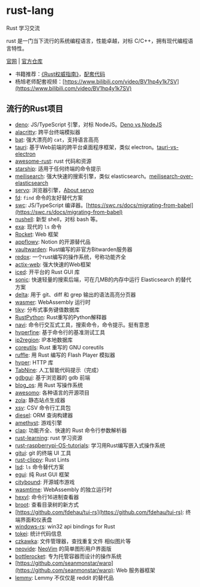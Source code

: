 # rust-lang
Rust 学习交流

rust 是一门当下流行的系统编程语言，性能卓越，对标 C/C++，拥有现代编程语言特性。

[官网](https://www.rust-lang.org/zh-CN/) | [官方仓库](https://github.com/rust-lang)

- 书籍推荐：[《Rust权威指南》](https://weread.qq.com/web/reader/d733256071eeeed9d7322fd)，[配套代码](https://github.com/rust-lang/book)
- 杨旭老师配套视频：[https://www.bilibili.com/video/BV1hp4y1k7SV](https://www.bilibili.com/video/BV1hp4y1k7SV)

## 流行的Rust项目

- [deno](https://github.com/denoland/deno): JS/TypeScript 引擎，对标 NodeJS。[Deno vs NodeJS](https://segmentfault.com/a/1190000022672883)
- [alacritty](https://github.com/alacritty/alacritty): 跨平台终端模拟器
- [bat](https://github.com/sharkdp/bat): 强大漂亮的 `cat`，支持语言高亮
- [tauri](https://github.com/tauri-apps/tauri): 基于Web前端的跨平台桌面程序框架，类似 electron。[tauri-vs-electron](https://githubhelp.com/Fournux/tauri-vs-electron)
- [awesome-rust](https://github.com/rust-unofficial/awesome-rust): rust 代码和资源
- [starship](https://github.com/starship/starship): 适用于任何终端的命令提示
- [meilisearch](https://github.com/meilisearch/): 强大快速的搜索引擎，类似 elasticsearch。[meilisearch-over-elasticsearch](https://blog.meilisearch.com/why-should-you-use-meilisearch-over-elasticsearch/)
- [servo](https://github.com/servo/servo): 浏览器引擎，[About servo](https://github.com/servo/servo/issues/23261)
- [fd](https://github.com/topics/rust): `find` 命令的友好替代方案
- [swc](https://github.com/swc-project/swc): JS/TypeScript 编译器。[https://swc.rs/docs/migrating-from-babel](https://swc.rs/docs/migrating-from-babel)
- [nushell](https://github.com/nushell/nushell): 新型 shell，对标 bash 等。
- [exa](https://github.com/ogham/exa): 现代的 `ls` 命令
- [Rocket](https://github.com/SergioBenitez/Rocket): Web 框架
- [appflowy](https://github.com/AppFlowy-IO/appflowy): Notion 的开源替代品
- [vaultwarden](https://github.com/dani-garcia/vaultwarden): Rust编写的非官方Bitwarden服务器
- [redox](https://github.com/redox-os/redox): 一个rust编写的操作系统，号称功能齐全
- [actix-web](https://github.com/actix/actix-web): 强大快速的Web框架
- [iced](https://github.com/iced-rs/iced): 开平台的 Rust GUI 库 
- [sonic](https://github.com/valeriansaliou/sonic): 快速轻量的搜索后端，可在几MB的内存中运行 Elasticsearch 的替代方案
- [delta](https://github.com/dandavison/delta): 用于 git、diff 和 grep 输出的语法高亮分页器
- [wasmer](https://github.com/wasmerio/wasmer): WebAssembly 运行时
- [tikv](https://github.com/tikv/tikv): 分布式事务键值数据库
- [RustPython](https://github.com/RustPython/RustPython): Rust重写的Python解释器
- [navi](https://github.com/denisidoro/navi): 命令行交互式工具，搜索命令，命令提示。挺有意思
- [hyperfine](https://github.com/sharkdp/hyperfine): 基于命令行的基准测试工具
- [ip2region](https://github.com/lionsoul2014/ip2region): IP本地数据库
- [coreutils](https://github.com/uutils/coreutils): Rust 重写的 GNU coreutils
- [ruffle](https://github.com/ruffle-rs/ruffle): 用 Rust 编写的 Flash Player 模拟器
- [hyper](https://github.com/hyperium/hyper): HTTP 库
- [TabNine](https://github.com/codota/TabNine): 人工智能代码提示（完成）
- [gdbgui](https://github.com/cs01/gdbgui): 基于浏览器的 gdb 前端
- [blog_os](https://github.com/phil-opp/blog_os): 用 Rust 写操作系统
- [awesomo](https://github.com/lk-geimfari/awesomo): 各种语言的开源项目
- [zola](https://github.com/getzola/zola): 静态站点生成器
- [xsv](https://github.com/BurntSushi/): CSV 命令行工具包
- [diesel](https://github.com/diesel-rs/diesel): ORM 查询构建器
- [amethyst](https://github.com/amethyst/amethyst): 游戏引擎
- [clap](https://github.com/clap-rs/clap): 功能齐全、快速的 Rust 命令行参数解析器
- [rust-learning](https://github.com/ctjhoa/rust-learning): rust 学习资源
- [rust-raspberrypi-OS-tutorials](https://github.com/rust-embedded/rust-raspberrypi-OS-tutorials): 学习用Rust编写嵌入式操作系统
- [gitui](https://github.com/extrawurst/gitui): git 的终端 UI 工具 
- [rust-clippy](https://github.com/rust-lang/rust-clippy): Rust Lints
- [lsd](https://github.com/Peltoche/lsd): `ls` 命令替代方案
- [egui](https://github.com/emilk/egui): 纯 Rust GUI 框架
- [citybound](https://github.com/citybound/citybound): 开源城市游戏
- [wasmtime](https://github.com/bytecodealliance/wasmtime):  WebAssembly 的独立运行时
- [hexyl](https://github.com/sharkdp/hexyl): 命令行16进制查看器
- [broot](https://github.com/Canop/broot): 查看目录树的新方式
- [https://github.com/fdehau/tui-rs](https://github.com/fdehau/tui-rs): 终端界面和仪表盘
- [windows-rs](https://github.com/microsoft/windows-rs): win32 api bindings for Rust
- [tokei](https://github.com/XAMPPRocky/tokei): 统计代码信息
- [czkawka](https://github.com/qarmin/czkawka): 文件管理器，查找重复文件 相似图片等
- [neovide](https://github.com/neovide/neovide): [NeoVim](https://github.com/neovim/neovim) 的简单图形用户界面版
- [bottlerocket](https://github.com/bottlerocket-os/bottlerocket): 专为托管容器而设计的操作系统
- [https://github.com/seanmonstar/warp](https://github.com/seanmonstar/warp): Web 服务器框架
- [lemmy](https://github.com/LemmyNet/lemmy):  Lemmy 不仅仅是 reddit 的替代品


